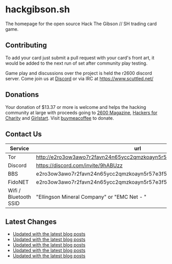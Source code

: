 # hackgibson.sh
The homepage for the open source Hack The Gibson // SH trading card game.


## Contributing

To add your card just submit a pull request with your card's front art, it would be added to the next run of set after community play testing.

Game play and discussions over the project is held the r2600 discord server. Come join us at [Discord](https://discord.com/invite/9hABUzz) or via IRC at https://www.scuttled.net/


## Donations

Your donation of $13.37 or more is welcome and helps the hacking community at large with proceeds going to [2600 Magazine](https://2600.com/), [Hackers for Charity](https://hackersforcharity.org) and [Girlstart](https://girlstart.org).  Visit [buymeacoffee](https://www.buymeacoffee.com/hackgibson.sh) to donate.


## Contact Us

Service | url
-|-
Tor | http://e2ro3ow3awo7r2favn24n65ycc2qmzkoayn5r57e3f56nvjwdcgg32ad.onion
Discord | https://discord.com/invite/9hABUzz
BBS | e2ro3ow3awo7r2favn24n65ycc2qmzkoayn5r57e3f56nvjwdcgg32ad.onion:23
FidoNET | e2ro3ow3awo7r2favn24n65ycc2qmzkoayn5r57e3f56nvjwdcgg32ad.onion:24554
Wifi / Bluetooth SSID | "Ellingson Mineral Company" or "EMC Net - <fidonet address>"

## Latest Changes
<!-- BLOG-POST-LIST:START -->
- [Updated with the latest blog posts](https://github.com/DFW2600/hackgibson.sh/commit/50bfeb999fc2fc9747ef45cb1c992557b2734b97)
- [Updated with the latest blog posts](https://github.com/DFW2600/hackgibson.sh/commit/4c4d59112c6b49a34fe5d978d61b6b0e07c74e66)
- [Updated with the latest blog posts](https://github.com/DFW2600/hackgibson.sh/commit/52e33a0d4b0c522b6411721545483be233b5efff)
- [Updated with the latest blog posts](https://github.com/DFW2600/hackgibson.sh/commit/4a91d09f4a6a7b80d7d00663298d1731b9a8568c)
- [Updated with the latest blog posts](https://github.com/DFW2600/hackgibson.sh/commit/37c0350ecea4e152edd58e19a958114b0c1711e8)
<!-- BLOG-POST-LIST:END -->
